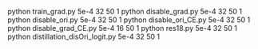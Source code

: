 python train_grad.py 5e-4 32 50 1
python disable_grad.py 5e-4 32 50 1
python disable_ori.py 5e-4 32 50 1
python disable_ori_CE.py 5e-4 32 50 1
python disable_grad_CE.py 5e-4 16 50 1
python res18.py 5e-4 32 50 1
python distillation_disOri_logit.py 5e-4 32 50 1